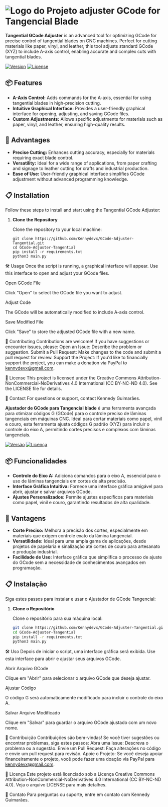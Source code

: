 # ![Logo do Projeto](https://via.placeholder.com/150x50?text=Logo) adjuster GCode for Tangencial Blade



**Tangential GCode Adjuster** is an advanced tool for optimizing GCode for precise control of tangential blades on CNC machines. Perfect for cutting materials like paper, vinyl, and leather, this tool adjusts standard GCode (XYZ) to include A-axis control, enabling accurate and complex cuts with tangential blades.

[![Version](https://img.shields.io/badge/version-1.0.0-blue)](https://github.com/Kennydevx/GCode-Adjuster-Tangential/releases)
[![License](https://img.shields.io/badge/license-CC%20BY--NC--ND%204.0-lightgrey)](https://creativecommons.org/licenses/by-nc-nd/4.0/)

## 📦 Features

- **A-Axis Control:** Adds commands for the A-axis, essential for using tangential blades in high-precision cutting.
- **Intuitive Graphical Interface:** Provides a user-friendly graphical interface for opening, adjusting, and saving GCode files.
- **Custom Adjustments:** Allows specific adjustments for materials such as paper, vinyl, and leather, ensuring high-quality results.

## 🚀 Advantages

- **Precise Cutting:** Enhances cutting accuracy, especially for materials requiring exact blade control.
- **Versatility:** Ideal for a wide range of applications, from paper crafting and signage to leather cutting for crafts and industrial production.
- **Ease of Use:** User-friendly graphical interface simplifies GCode adjustment without advanced programming knowledge.

## 📋 Installation

Follow these steps to install and start using the Tangential GCode Adjuster:

1. **Clone the Repository**

   Clone the repository to your local machine:
   ```
   git clone https://github.com/Kennydevx/GCode-Adjuster-Tangential.git
   cd GCode-Adjuster-Tangential
   pip install -r requirements.txt
   python3 main.py

🛠️ Usage
Once the script is running, a graphical interface will appear. Use this interface to open and adjust your GCode files.

Open GCode File

Click "Open" to select the GCode file you want to adjust.

Adjust Code

The GCode will be automatically modified to include A-axis control.

Save Modified File

Click "Save" to store the adjusted GCode file with a new name.

🤝 Contributing
Contributions are welcome! If you have suggestions or encounter issues, please:
Open an Issue: Describe the problem or suggestion.
Submit a Pull Request: Make changes to the code and submit a pull request for review.
Support the Project: If you'd like to financially support the project, you can make a donation via PayPal to kennydevx@gmail.com.

📜 License
This project is licensed under the Creative Commons Attribution-NonCommercial-NoDerivatives 4.0 International (CC BY-NC-ND 4.0). See the LICENSE file for details.

📧 Contact
For questions or support, contact Kennedy Guimarães.


   
**Ajustador de GCode para Tangencial blade** é uma ferramenta avançada para otimizar códigos G (GCode) para o controle preciso de lâminas tangenciais em máquinas CNC. Ideal para cortar materiais como papel, vinil e couro, esta ferramenta ajusta códigos G padrão (XYZ) para incluir o controle do eixo A, permitindo cortes precisos e complexos com lâminas tangenciais.

[![Versão](https://img.shields.io/badge/vers%C3%A3o-1.0.0-blue)](https://github.com/Kennydevx/GCode-Adjuster-Tangential/releases)
[![Licença](https://img.shields.io/badge/licen%C3%A7a-CC%20BY--NC--ND%204.0-lightgrey)](https://creativecommons.org/licenses/by-nc-nd/4.0/)

## 📦 Funcionalidades

- **Controle do Eixo A:** Adiciona comandos para o eixo A, essencial para o uso de lâminas tangenciais em cortes de alta precisão.
- **Interface Gráfica Intuitiva:** Fornece uma interface gráfica amigável para abrir, ajustar e salvar arquivos GCode.
- **Ajustes Personalizados:** Permite ajustes específicos para materiais como papel, vinil e couro, garantindo resultados de alta qualidade.

## 🚀 Vantagens

- **Corte Preciso:** Melhora a precisão dos cortes, especialmente em materiais que exigem controle exato da lâmina tangencial.
- **Versatilidade:** Ideal para uma ampla gama de aplicações, desde projetos de papelaria e sinalização até cortes de couro para artesanato e produção industrial.
- **Facilidade de Uso:** Interface gráfica que simplifica o processo de ajuste do GCode sem a necessidade de conhecimentos avançados em programação.

## 📋 Instalação

Siga estes passos para instalar e usar o Ajustador de GCode Tangencial:

1. **Clone o Repositório**

   Clone o repositório para sua máquina local:
   ```bash
   git clone https://github.com/Kennydevx/GCode-Adjuster-Tangential.git
   cd GCode-Adjuster-Tangential
   pip install -r requirements.txt
   python3 main.py
   
🛠️ Uso
Depois de iniciar o script, uma interface gráfica será exibida. Use esta interface para abrir e ajustar seus arquivos GCode.

Abrir Arquivo GCode

Clique em "Abrir" para selecionar o arquivo GCode que deseja ajustar.

Ajustar Código

O código G será automaticamente modificado para incluir o controle do eixo A.

Salvar Arquivo Modificado

Clique em "Salvar" para guardar o arquivo GCode ajustado com um novo nome.

🤝 Contribuição
Contribuições são bem-vindas! Se você tiver sugestões ou encontrar problemas, siga estes passos:
Abra uma Issue: Descreva o problema ou a sugestão.
Envie um Pull Request: Faça alterações no código e envie um pull request para revisão.
Apoie o Projeto: Se você deseja apoiar financeiramente o projeto, você pode fazer uma doação via PayPal para kennydevx@gmail.com.

📜 Licença
Este projeto está licenciado sob a Licença Creative Commons Attribution-NonCommercial-NoDerivatives 4.0 International (CC BY-NC-ND 4.0). Veja o arquivo LICENSE para mais detalhes.

📧 Contato
Para perguntas ou suporte, entre em contato com Kennedy Guimarães.

